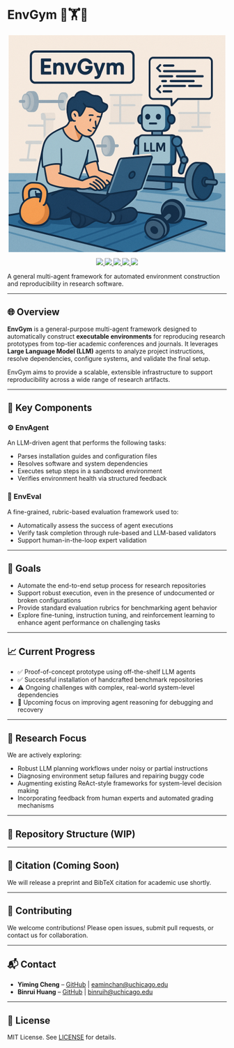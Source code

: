 # EnvGym 🤖🏋️🔧

<p align="center">
<img align="center" src="assets/image.png" width="498" />
</p>

<p align="center">
      <a href="https://github.com/EaminC/EnvGym/actions" alt="Build status">
    <img src="https://img.shields.io/github/actions/workflow/status/EaminC/EnvGym/build.yml?branch=main" />
  </a>
  <a href="https://github.com/EaminC/EnvGym/releases" alt="Latest Version">
  <img src="https://img.shields.io/github/v/release/EaminC/EnvGym?label=version" />
</a>
    <a href="https://google.github.io/styleguide/javaguide.html" alt="Code style">
        <img src="https://img.shields.io/badge/style-Google-blue" />
    </a>
    <a href="https://dl.acm.org/doi/10.1145/3600006.3613140" alt="SOSP 2023">
        <img src="https://img.shields.io/badge/2025-ICLR-8A2BE2" />
    </a>
    <a href="https://opensource.org/licenses/MIT" alt="License">
        <img src="https://img.shields.io/github/license/EaminC/EnvGym" />
    </a>
</p>

A general multi-agent framework for automated environment construction and reproducibility in research software.

---

## 🌐 Overview

**EnvGym** is a general-purpose multi-agent framework designed to automatically construct **executable environments** for reproducing research prototypes from top-tier academic conferences and journals. It leverages **Large Language Model (LLM)** agents to analyze project instructions, resolve dependencies, configure systems, and validate the final setup.

EnvGym aims to provide a scalable, extensible infrastructure to support reproducibility across a wide range of research artifacts.

---

## 🧠 Key Components

### ⚙️ EnvAgent

An LLM-driven agent that performs the following tasks:

- Parses installation guides and configuration files
- Resolves software and system dependencies
- Executes setup steps in a sandboxed environment
- Verifies environment health via structured feedback

### 📝 EnvEval

A fine-grained, rubric-based evaluation framework used to:

- Automatically assess the success of agent executions
- Verify task completion through rule-based and LLM-based validators
- Support human-in-the-loop expert validation

---

## 🚀 Goals

- Automate the end-to-end setup process for research repositories
- Support robust execution, even in the presence of undocumented or broken configurations
- Provide standard evaluation rubrics for benchmarking agent behavior
- Explore fine-tuning, instruction tuning, and reinforcement learning to enhance agent performance on challenging tasks

---

## 📈 Current Progress

- ✅ Proof-of-concept prototype using off-the-shelf LLM agents
- ✅ Successful installation of handcrafted benchmark repositories
- ⚠️ Ongoing challenges with complex, real-world system-level dependencies
- 🔧 Upcoming focus on improving agent reasoning for debugging and recovery

---

## 🧪 Research Focus

We are actively exploring:

- Robust LLM planning workflows under noisy or partial instructions
- Diagnosing environment setup failures and repairing buggy code
- Augmenting existing ReAct-style frameworks for system-level decision making
- Incorporating feedback from human experts and automated grading mechanisms

---

## 📂 Repository Structure (WIP)

---

## 📄 Citation (Coming Soon)

We will release a preprint and BibTeX citation for academic use shortly.

---

## 🤝 Contributing

We welcome contributions! Please open issues, submit pull requests, or contact us for collaboration.

---

## 📬 Contact

- **Yiming Cheng** – [GitHub](https://github.com/EaminC) | eaminchan@uchicago.edu
- **Binrui Huang** – [GitHub](https://github.com/samloveshoneywater) | binruih@uchicago.edu

---

## 📜 License

MIT License. See [LICENSE](./LICENSE.md) for details.
